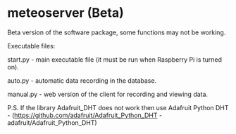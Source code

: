 # meteoserver (Beta)
Beta version of the software package, some functions may not be working.

Executable files:

start.py - main executable file (it must be run when Raspberry Pi is turned on).

auto.py - automatic data recording in the database.

manual.py - web version of the client for recording and viewing data.

P.S. If the library Adafruit_DHT does not work then use Adafruit Python DHT - (https://github.com/adafruit/Adafruit_Python_DHT - adafruit/Adafruit_Python_DHT)

